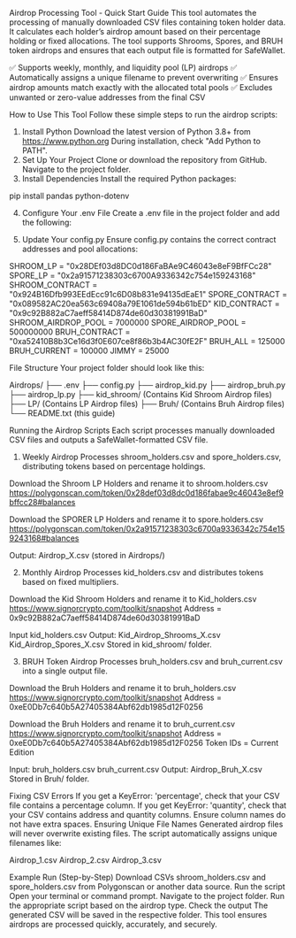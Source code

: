 Airdrop Processing Tool - Quick Start Guide
This tool automates the processing of manually downloaded CSV files containing token holder data.
It calculates each holder’s airdrop amount based on their percentage holding or fixed allocations.
The tool supports Shrooms, Spores, and BRUH token airdrops and ensures that each output file
is formatted for SafeWallet.

✅ Supports weekly, monthly, and liquidity pool (LP) airdrops
✅ Automatically assigns a unique filename to prevent overwriting
✅ Ensures airdrop amounts match exactly with the allocated total pools
✅ Excludes unwanted or zero-value addresses from the final CSV

How to Use This Tool
Follow these simple steps to run the airdrop scripts:

1. Install Python
Download the latest version of Python 3.8+ from https://www.python.org
During installation, check "Add Python to PATH".
2. Set Up Your Project
Clone or download the repository from GitHub.
Navigate to the project folder.
3. Install Dependencies
Install the required Python packages:

pip install pandas python-dotenv

4. Configure Your .env File
Create a .env file in the project folder and add the following:

5. Update Your config.py
Ensure config.py contains the correct contract addresses and pool allocations:

SHROOM_LP = "0x28DEf03d8DC0d186FaBAe9C46043e8eF9BfFCc28"
SPORE_LP = "0x2a91571238303c6700A9336342c754e159243168"
SHROOM_CONTRACT = "0x924B16Dfb993EEdEcc91c6D08b831e94135dEaE1"
SPORE_CONTRACT = "0x089582AC20ea563c69408a79E1061de594b61bED"
KID_CONTRACT = "0x9c92B882aC7aeff58414D874de60d30381991BaD"
SHROOM_AIRDROP_POOL = 7000000
SPORE_AIRDROP_POOL = 500000000
BRUH_CONTRACT = "0xa52410B8b3Ce16d3f0E607ce8f86b3b4AC30fE2F"
BRUH_ALL = 125000
BRUH_CURRENT = 100000
JIMMY = 25000

File Structure
Your project folder should look like this:

Airdrops/
├── .env
├── config.py
├── airdrop_kid.py
├── airdrop_bruh.py
├── airdrop_lp.py
├── kid_shroom/ (Contains Kid Shroom Airdrop files)
├── LP/ (Contains LP Airdrop files)
├── Bruh/ (Contains Bruh Airdrop files)
└── README.txt (this guide)

Running the Airdrop Scripts
Each script processes manually downloaded CSV files and outputs a SafeWallet-formatted CSV file.

1. Weekly Airdrop
Processes shroom_holders.csv and spore_holders.csv, distributing tokens based on percentage holdings.

Download the Shroom LP Holders and rename it to shroom.holders.csv
https://polygonscan.com/token/0x28def03d8dc0d186fabae9c46043e8ef9bffcc28#balances

Download the SPORER LP Holders and rename it to spore.holders.csv
https://polygonscan.com/token/0x2a91571238303c6700a9336342c754e159243168#balances

Output:
Airdrop_X.csv (stored in Airdrops/)

2. Monthly Airdrop
Processes kid_holders.csv and distributes tokens based on fixed multipliers.

Download the Kid Shroom Holders and rename it to Kid_holders.csv
https://www.signorcrypto.com/toolkit/snapshot
Address = 0x9c92B882aC7aeff58414D874de60d30381991BaD

Input
kid_holders.csv
Output:
Kid_Airdrop_Shrooms_X.csv
Kid_Airdrop_Spores_X.csv
Stored in kid_shroom/ folder.

3. BRUH Token Airdrop
Processes bruh_holders.csv and bruh_current.csv into a single output file.

Download the Bruh Holders and rename it to bruh_holders.csv
https://www.signorcrypto.com/toolkit/snapshot
Address = 0xeE0Db7c640b5A27405384Abf62db1985d12F0256

Download the Bruh Holders and rename it to bruh_current.csv
https://www.signorcrypto.com/toolkit/snapshot
Address = 0xeE0Db7c640b5A27405384Abf62db1985d12F0256
Token IDs = Current Edition

Input:
bruh_holders.csv
bruh_current.csv
Output:
Airdrop_Bruh_X.csv
Stored in Bruh/ folder.

Fixing CSV Errors
If you get a KeyError: 'percentage', check that your CSV file contains a percentage column.
If you get KeyError: 'quantity', check that your CSV contains address and quantity columns.
Ensure column names do not have extra spaces.
Ensuring Unique File Names
Generated airdrop files will never overwrite existing files. The script automatically assigns unique filenames like:

Airdrop_1.csv
Airdrop_2.csv
Airdrop_3.csv

Example Run (Step-by-Step)
Download CSVs
shroom_holders.csv and spore_holders.csv from Polygonscan or another data source.
Run the script
Open your terminal or command prompt.
Navigate to the project folder.
Run the appropriate script based on the airdrop type.
Check the output
The generated CSV will be saved in the respective folder.
This tool ensures airdrops are processed quickly, accurately, and securely.